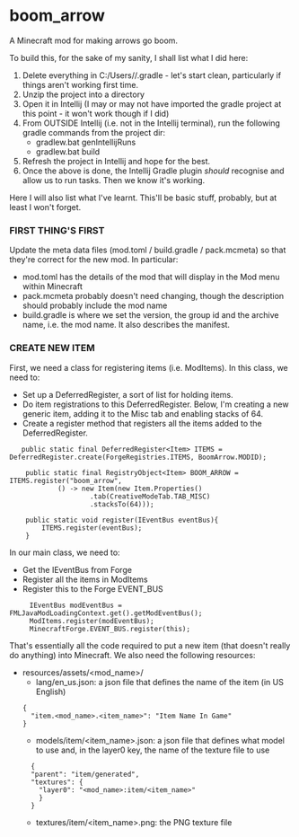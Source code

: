 # boom_arrow
A Minecraft mod for making arrows go boom.

To build this, for the sake of my sanity, I shall list what I did here:

1) Delete everything in C:/Users/<user>/.gradle - let's start clean, particularly if things aren't working first time.
2) Unzip the project into a directory
3) Open it in Intellij (I may or may not have imported the gradle project at this point - it won't work though if I did)
4) From OUTSIDE Intellij (i.e. not in the Intellij terminal), run the following gradle commands from the project dir:
    - gradlew.bat genIntellijRuns
    - gradlew.bat build
5) Refresh the project in Intellij and hope for the best.
6) Once the above is done, the Intellij Gradle plugin _should_ recognise and allow us to run tasks. Then we know it's working.

Here I will also list what I've learnt. This'll be basic stuff, probably, but at least I won't forget.

### FIRST THING'S FIRST
Update the meta data files (mod.toml / build.gradle / pack.mcmeta) so that they're correct for the new mod. In particular:
- mod.toml has the details of the mod that will display in the Mod menu within Minecraft
- pack.mcmeta probably doesn't need changing, though the description should probably include the mod name
- build.gradle is where we set the version, the group id and the archive name, i.e. the mod name. It also describes the manifest.

### CREATE NEW ITEM

First, we need a class for registering items (i.e. ModItems). In this class, we need to:
- Set up a DeferredRegister, a sort of list for holding items.
- Do item registrations to this DeferredRegister. Below, I'm creating a new generic item, adding it to the Misc tab and enabling stacks of 64.
- Create a register method that registers all the items added to the DeferredRegister.

```
   public static final DeferredRegister<Item> ITEMS = DeferredRegister.create(ForgeRegistries.ITEMS, BoomArrow.MODID);

    public static final RegistryObject<Item> BOOM_ARROW = ITEMS.register("boom_arrow",
            () -> new Item(new Item.Properties()
                    .tab(CreativeModeTab.TAB_MISC)
                    .stacksTo(64)));
                    
    public static void register(IEventBus eventBus){
        ITEMS.register(eventBus);
    }                    
```

In our main class, we need to:
- Get the IEventBus from Forge
- Register all the items in ModItems
- Register this to the Forge EVENT_BUS

```
     IEventBus modEventBus = FMLJavaModLoadingContext.get().getModEventBus();
     ModItems.register(modEventBus);
     MinecraftForge.EVENT_BUS.register(this);
```

That's essentially all the code required to put a new item (that doesn't really do anything) into Minecraft. We also need the following resources:

- resources/assets/<mod_name>/
  - lang/en_us.json: a json file that defines the name of the item (in US English)
  ```
  {
    "item.<mod_name>.<item_name>": "Item Name In Game"
  }
  ```
  - models/item/<item_name>.json: a json file that defines what model to use and, in the layer0 key, the name of the texture file to use
  ```
    {
    "parent": "item/generated",
    "textures": {
      "layer0": "<mod_name>:item/<item_name>"
      }
    }
  ```
  - textures/item/<item_name>.png: the PNG texture file
